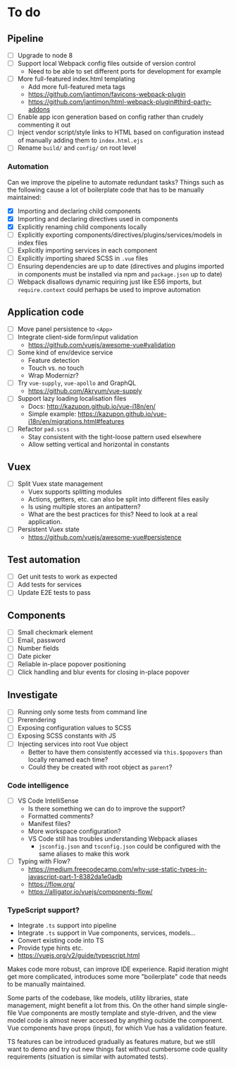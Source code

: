 
# To do

## Pipeline

- [ ] Upgrade to node 8
- [ ] Support local Webpack config files outside of version control
	- Need to be able to set different ports for development for example
- [ ] More full-featured index.html templating
	- Add more full-featured meta tags
	- https://github.com/jantimon/favicons-webpack-plugin
	- https://github.com/jantimon/html-webpack-plugin#third-party-addons
- [ ] Enable app icon generation based on config rather than crudely commenting it out
- [ ] Inject vendor script/style links to HTML based on configuration instead of manually adding them to `index.html.ejs`
- [ ] Rename `build/` and `config/` on root level

### Automation

Can we improve the pipeline to automate redundant tasks? Things such as the following cause a lot of boilerplate code that has to be manually maintained:

- [x] Importing and declaring child components
- [x] Importing and declaring directives used in components
- [x] Explicitly renaming child components locally
- [ ] Explicitly exporting components/directives/plugins/services/models in index files
- [ ] Explicitly importing services in each component
- [ ] Explicitly importing shared SCSS in `.vue` files
- [ ] Ensuring dependencies are up to date (directives and plugins imported in components must be installed via npm and `package.json` up to date)
- [ ] Webpack disallows dynamic requiring just like ES6 imports, but `require.context` could perhaps be used to improve automation

## Application code

- [ ] Move panel persistence to `<App>`
- [ ] Integrate client-side form/input validation
	- https://github.com/vuejs/awesome-vue#validation
- [ ] Some kind of env/device service
	- Feature detection
	- Touch vs. no touch
	- Wrap Modernizr?
- [ ] Try `vue-supply`, `vue-apollo` and GraphQL
	- https://github.com/Akryum/vue-supply
- [ ] Support lazy loading localisation files
	- Docs: http://kazupon.github.io/vue-i18n/en/
	- Simple example: https://kazupon.github.io/vue-i18n/en/migrations.html#features
- [ ] Refactor `pad.scss`
	- Stay consistent with the tight-loose pattern used elsewhere
	- Allow setting vertical and horizontal in constants

## Vuex

- [ ] Split Vuex state management
	- Vuex supports splitting modules
	- Actions, getters, etc. can also be split into different files easily
	- Is using multiple stores an antipattern?
	- What are the best practices for this? Need to look at a real application.
- [ ] Persistent Vuex  state
	- https://github.com/vuejs/awesome-vue#persistence

## Test automation

- [ ] Get unit tests to work as expected
- [ ] Add tests for services
- [ ] Update E2E tests to pass

## Components

- [ ] Small checkmark element
- [ ] Email, password
- [ ] Number fields
- [ ] Date picker
- [ ] Reliable in-place popover positioning
- [ ] Click handling and blur events for closing in-place popover

## Investigate

- [ ] Running only some tests from command line
- [ ] Prerendering
- [ ] Exposing configuration values to SCSS
- [ ] Exposing SCSS constants with JS
- [ ] Injecting services into root Vue object
	- Better to have them consistently accessed via `this.$popovers` than locally renamed each time?
	- Could they be created with root object as `parent`?

### Code intelligence

- [ ] VS Code IntelliSense
	- Is there something we can do to improve the support?
	- Formatted comments?
	- Manifest files?
	- More workspace configuration?
	- VS Code still has troubles understanding Webpack aliases
		- `jsconfig.json` and `tsconfig.json` could be configured with the same aliases to make this work
- [ ] Typing with Flow?
	- https://medium.freecodecamp.com/why-use-static-types-in-javascript-part-1-8382da1e0adb
	- https://flow.org/
	- https://alligator.io/vuejs/components-flow/

### TypeScript support?

- Integrate `.ts` support into pipeline
- Integrate `.ts` support in Vue components, services, models...
- Convert existing code into TS
- Provide type hints etc.
- https://vuejs.org/v2/guide/typescript.html

Makes code more robust, can improve IDE experience. Rapid iteration might get more complicated, introduces some more "boilerplate" code that needs to be manually maintained.

Some parts of the codebase, like models, utility libraries, state management, might benefit a lot from this. On the other hand simple single-file Vue components are mostly template and style-driven, and the view model code is almost never accessed by anything outside the component. Vue components have props (input), for which Vue has a validation feature.

TS features can be introduced gradually as features mature, but we still want to demo and try out new things fast without cumbersome code quality requirements (situation is similar with automated tests).
